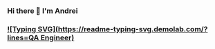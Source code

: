 ### Hi there 👋 I'm Andrei
### [![Typing SVG](https://readme-typing-svg.demolab.com/?lines=QA Engineer)](https://git.io/typing-svg)

<!--
**budn1k-qa/budn1k-qa** is a ✨ _special_ ✨ repository because its `README.md` (this file) appears on your GitHub profile.

Here are some ideas to get you started:

- 🔭 I’m currently working on ...
- 🌱 I’m currently learning ...
- 👯 I’m looking to collaborate on ...
- 🤔 I’m looking for help with ...
- 💬 Ask me about ...
- 📫 How to reach me: ...
- 😄 Pronouns: ...
- ⚡ Fun fact: ...
-->
